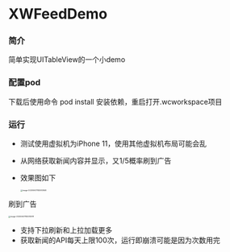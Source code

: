 # XWFeedDemo
### 简介

简单实现UITableView的一个小demo

### 配置pod

下载后使用命令 pod install 安装依赖，重启打开.wcworkspace项目

### 运行

- 测试使用虚拟机为iPhone 11，使用其他虚拟机布局可能会乱

- 从网络获取新闻内容并显示，又1/5概率刷到广告

- 效果图如下

  <img src="https://tva1.sinaimg.cn/large/007S8ZIlly1gfjwju38mhj30la18q7wh.jpg" alt="image-20200607182930849" style="zoom: 25%;" />

  

刷到广告

<img src="https://tva1.sinaimg.cn/large/007S8ZIlly1gfjwkl52b9j30la18qe81.jpg" alt="image-20200607183013978" style="zoom: 25%;" />

- 支持下拉刷新和上拉加载更多
- 获取新闻的API每天上限100次，运行即崩溃可能是因为次数用完